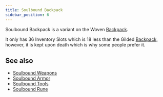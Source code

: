 ```yaml
---
title: Soulbound Backpack
sidebar_position: 6
---
```


Soulbound Backpack is a variant on the Woven [Backpack](Backpacks).

It only has 36 Inventory Slots which is 18 less than the Gilded [Backpack](Backpacks), however, it is kept upon death which is why some people prefer it.

## See also

* [Soulbound Weapons](Soulbound-Weapons)
* [Soulbound Armor](Soulbound-Armor)
* [Soulbound Tools](Soulbound-Tools)
* [Soulbound Rune](Soulbound-Rune)
